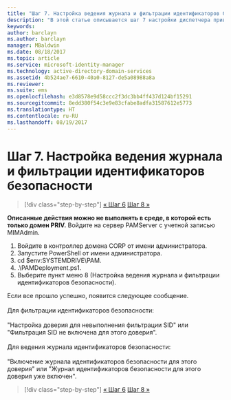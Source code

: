 ```yaml
---
title: "Шаг 7. Настройка ведения журнала и фильтрации идентификаторов безопасности"
description: "В этой статье описывается шаг 7 настройки диспетчера привилегированных удостоверений с помощью скриптов. Этот шаг включает настройку журнала и фильтрации идентификаторов безопасности."
keywords: 
author: barclayn
ms.author: barclayn
manager: MBaldwin
ms.date: 08/18/2017
ms.topic: article
ms.service: microsoft-identity-manager
ms.technology: active-directory-domain-services
ms.assetid: 4b524ae7-6610-40a0-8127-de5a08988a8a
ms.reviewer: 
ms.suite: ems
ms.openlocfilehash: e3d8578e9d58ccc2f3dc3bb4ff437d124bf15291
ms.sourcegitcommit: 8edd380f54c3e9e83cfabe8adfa31587612e5773
ms.translationtype: HT
ms.contentlocale: ru-RU
ms.lasthandoff: 08/19/2017
---
```

# <a name="step-7-set-up-sid-historysid-filtering"></a>Шаг 7. Настройка ведения журнала и фильтрации идентификаторов безопасности

>[!div class="step-by-step"]
[« Шаг 6](sp1-step6-setup-pam-trust.md)
[Шаг 8 »](sp1-step8-pam-deployment-verification.md)

**Описанные действия можно не выполнять в среде, в которой есть только домен PRIV.** Войдите на сервер PAMServer с учетной записью MIMAdmin.

1. Войдите в контроллер домена CORP от имени администратора.
2. Запустите PowerShell от имени администратора.
3. cd $env:SYSTEMDRIVE\PAM.
4. .\PAMDeployment.ps1.
5. Выберите пункт меню 8 (Настройка ведения журнала и фильтрации идентификаторов безопасности).

Если все прошло успешно, появится следующее сообщение.<br/></br>
Для фильтрации идентификаторов безопасности: <br/></br>
"Настройка доверия для невыполнения фильтрации SID" или "Фильтрация SID не включена для этого доверия". </br></br>
Для ведения журнала идентификаторов безопасности: </br></br>
"Включение журнала идентификаторов безопасности для этого доверия" или "Журнал идентификаторов безопасности для этого доверия уже включен".

>[!div class="step-by-step"]
[« Шаг 6](sp1-step6-setup-pam-trust.md)
[Шаг 8 »](sp1-step8-pam-deployment-verification.md)
